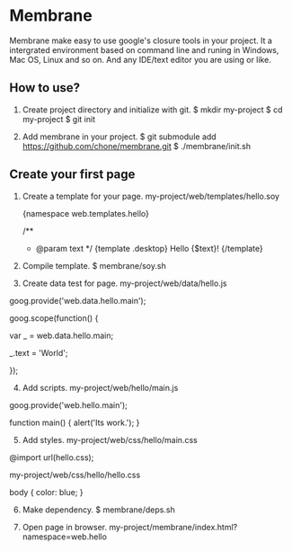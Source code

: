 # Membrane

Membrane make easy to use google's closure tools in your project.
It a intergrated environment based on command line and runing in Windows, Mac OS, Linux and so on. And any IDE/text editor you are using or like.  

## How to use?

1. Create project directory and initialize with git.
  $ mkdir my-project
  $ cd my-project
  $ git init

2. Add membrane in your project.
$ git submodule add https://github.com/chone/membrane.git
$ ./membrane/init.sh

## Create your first page

1. Create a template for your page.
my-project/web/templates/hello.soy

    {namespace web.templates.hello}

    /**
     * @param text
     */
    {template .desktop}
      Hello {$text}!
    {/template}

2. Compile template.
$ membrane/soy.sh

3. Create data test for page.
my-project/web/data/hello.js

goog.provide('web.data.hello.main');

goog.scope(function() {

  var _ = web.data.hello.main;

  _.text = 'World';

});

4. Add scripts.
my-project/web/hello/main.js

goog.provide('web.hello.main');

function main() {
  alert('Its work.');
}

5. Add styles. 
my-project/web/css/hello/main.css

@import url(hello.css);

my-project/web/css/hello/hello.css

body {
  color: blue;
}

6. Make dependency.
$ membrane/deps.sh

7. Open page in browser.
my-project/membrane/index.html?namespace=web.hello

